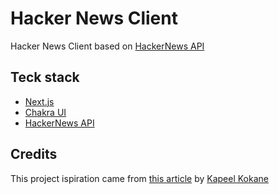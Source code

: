 # Hacker News Client

Hacker News Client based on [HackerNews API](https://github.com/HackerNews/API)

## Teck stack
- [Next.js](https://nextjs.org/)
- [Chakra UI](https://chakra-ui.com/)
- [HackerNews API](https://github.com/HackerNews/API)

## Credits
This project ispiration came from [this article](https://blog.logrocket.com/hacker-news-client-chakra-ui-next-js/) by [Kapeel Kokane](https://blog.logrocket.com/author/kapeelkokane/)

